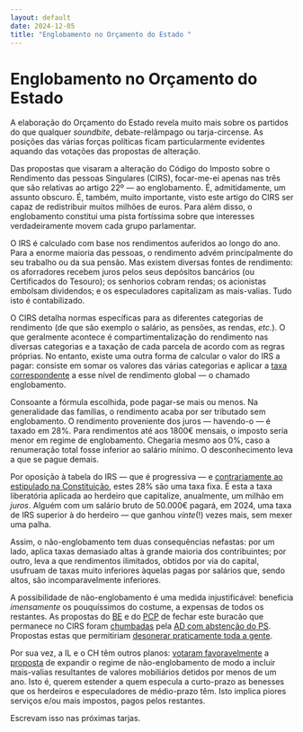 ```yaml
---
layout: default
date: 2024-12-05
title: "Englobamento no Orçamento do Estado "
---
```

# Englobamento no Orçamento do Estado 

A elaboração do Orçamento do Estado revela muito mais sobre os partidos do que qualquer _soundbite_, debate-relâmpago ou tarja-circense. As posições das várias forças políticas ficam particularmente evidentes aquando das votações das propostas de alteração.

Das propostas que visaram a alteração do Código do Imposto sobre o Rendimento das pessoas Singulares (CIRS), focar-me-ei apenas nas três que são relativas ao artigo 22º — ao englobamento. É, admitidamente, um assunto obscuro. É, também, muito importante, visto este artigo do CIRS ser capaz de redistribuir muitos milhões de euros. Para além disso, o englobamento constitui uma pista fortíssima sobre que interesses verdadeiramente movem cada grupo parlamentar.

O IRS é calculado com base nos rendimentos auferidos ao longo do ano. Para a enorme maioria das pessoas, o rendimento advém principalmente do seu trabalho ou da sua pensão. Mas existem diversas fontes de rendimento: os aforradores recebem juros pelos seus depósitos bancários (ou Certificados do Tesouro); os senhorios cobram rendas; os acionistas embolsam dividendos; e os especuladores capitalizam as mais-valias. Tudo isto é contabilizado.

O CIRS detalha normas específicas para as diferentes categorias de rendimento (de que são exemplo o salário, as pensões, as rendas, _etc._). O que geralmente acontece é compartimentalização do rendimento nas diversas categorias e a taxação de cada parcela de acordo com as regras próprias. No entanto, existe uma outra forma de calcular o valor do IRS a pagar: consiste em somar os valores das várias categorias e aplicar a [taxa correspondente](https://info.portaldasfinancas.gov.pt/pt/informacao_fiscal/codigos_tributarios/cirs_rep/Pages/irs68.aspx) a esse nível de rendimento global — o chamado englobamento.

Consoante a fórmula escolhida, pode pagar-se mais ou menos. Na generalidade das famílias, o rendimento acaba por ser tributado sem englobamento. O rendimento proveniente dos juros — havendo-o — é taxado em 28%. Para rendimentos até aos 1800€ mensais, o imposto seria menor em regime de englobamento. Chegaria mesmo aos 0%, caso a renumeração total fosse inferior ao salário mínimo. O desconhecimento leva a que se pague demais.

Por oposição à tabela do IRS — que é progressiva — e [contrariamente ao estipulado na Constituição](https://diariodarepublica.pt/dr/legislacao-consolidada/decreto-aprovacao-constituicao/1976-34520775-49512575), estes 28% são uma taxa fixa. É esta a taxa liberatória aplicada ao herdeiro que capitalize, anualmente, um milhão em _juros_. Alguém com um salário bruto de 50.000€ pagará, em 2024, uma taxa de IRS superior à do herdeiro — que ganhou _vinte_(!) vezes mais, sem mexer uma palha.

Assim, o não-englobamento tem duas consequências nefastas: por um lado, aplica taxas demasiado altas à grande maioria dos contribuintes; por outro, leva a que rendimentos ilimitados, obtidos por via do capital, usufruam de taxas muito inferiores àquelas pagas por salários que, sendo altos, são incomparavelmente inferiores.

A possibilidade de não-englobamento é uma medida injustificável: beneficia _imensamente_ os pouquíssimos do costume, a expensas de todos os restantes. As propostas do [BE](https://app.parlamento.pt/webutils/docs/doc.pdf?Path=fsqiKo9VnjtmMsjLCdZ%2bdYP%2fIM0Ak1fRWa31N%2fUAIL%2ftuPXA1yYPjt9fao%2bFvvniOHJkMn%2byonO1Tdb8f5XBiXYhmu5CYCM2a7C2lguxZxZDHnZ8lEnulZYqLjS7qfyeCHef3gWcwQDmyAcLDlHcqxMrh7PJ6c0DOMw1Oz0HUYrcCYHRTPIbatC4zvqBn35tWeSeiHJeRqDE9FuBtO%2bSrfrQd06UGC5Udb4L3LTZgEAGmJezMnCQeVY5n1UBTaV8Mwb1%2fOlUpt5yA%2bMC21%2bReioLEa4Q7J%2foMVbMBKy7xI7%2fOaBDX%2b1oCxSyUEBGhN3wEaldQvTSOAjA%2bGkDMglhbOA7eLlk0TyQcyRqIbkg0V1n9yUzaR0ufRAyGhI38sfE&Fich=54535ede-06c0-4c02-8427-a19a76b9f906.pdf&Inline=true) e do [PCP](https://app.parlamento.pt/webutils/docs/doc.pdf?Path=mkojc1iCxZTui2ql8mvSgaXlpTkJxUSvLyIyS1dR2wDwsxf11qhg1MgFHoJVisfZtmYmxVFl6mSGgGuyHycyLgKDhgaSKr5ndt%2byNWUuzUoLqt%2fe7gKKmd7UgJ925Le%2bWgBPMwfxg1LO9RXjjfOYX%2b6nrb4LPOcquNbn7fRL6M9UjpoFXQZSUVlaHsB6lLZeboM%2fHU6h5L8t%2f1M90PQLjBA%2bOGRO6N5JIZO9Q4amgASXZGRrBycG%2bq9KciAJTMCVN9pU8uLQl9zMeOBmhXZ8LRjt%2fN3QYnj%2flLgWtU8ZZZl%2f53AXLFwDv2c%2b9RoMDrkYp46ODiv0i%2b9%2fpr6iNQ471ldX8ohBLmCN9uuA5be5nVo%3d&Fich=9e199b07-f9a6-4bc9-9bea-5c41210224c3.pdf&Inline=true) de fechar este buracão que permanece no CIRS foram [chumbadas](https://www.parlamento.pt/OrcamentoEstado/Paginas/DetalhePropostaAlteracao.aspx?BID=22063) pela [AD com abstenção do PS](https://www.parlamento.pt/OrcamentoEstado/Paginas/DetalhePropostaAlteracao.aspx?BID=22899).  Propostas estas que permitiriam [desonerar praticamente toda a gente](https://causapublica.org/estudos/a-fiscalidade-em-portugal/).

Por sua vez, a IL e o CH têm outros planos: [votaram favoravelmente](https://www.parlamento.pt/OrcamentoEstado/Paginas/DetalhePropostaAlteracao.aspx?BID=21542) a [proposta](https://app.parlamento.pt/webutils/docs/doc.pdf?Path=f%2bhOQrIYCcgMVYR2ibOwKXBdJuj8zknMxcuv6F%2f8eK3tkD1Lclg%2fzo1YYqNtyWBsHEltP1Y5SyYgeEkwnWp7iHZLZIMGmJt2qCMxN4rE4skr34lSqQ7ssT3WPNyQ93qxLTbs3YqBUrm%2fDsLrzAKCcfxBpxuALyf%2fIeG1y8G9IzXe2bzQmnmzV1CSJGMLx%2bklwOM0DCyk8OPqO9s0UerlSDmp7TqCSEF75EAdwYnBBw%2fk25T9hSus6WbQ20SldWUYeMlrVq7Kk1CkuIxgXMdOxCJe9p7kwqIygMJZTCmxPmtLXlqlScT850v0ZjMnXkuKhohWdB8wQTRh2aAgv6v19BreTiR8VrRAR3EbTgqc%2fZA%3d&Fich=cadd4cbd-0e6d-4fa9-968d-10fab3676462.pdf&Inline=true) de expandir o regime de não-englobamento de modo a incluir mais-valias resultantes de valores mobiliários detidos por menos de um ano. Isto é, querem estender a quem especula a curto-prazo as benesses que os herdeiros e especuladores de médio-prazo têm. Isto implica piores serviços e/ou mais impostos, pagos pelos restantes.

Escrevam isso nas próximas tarjas.
